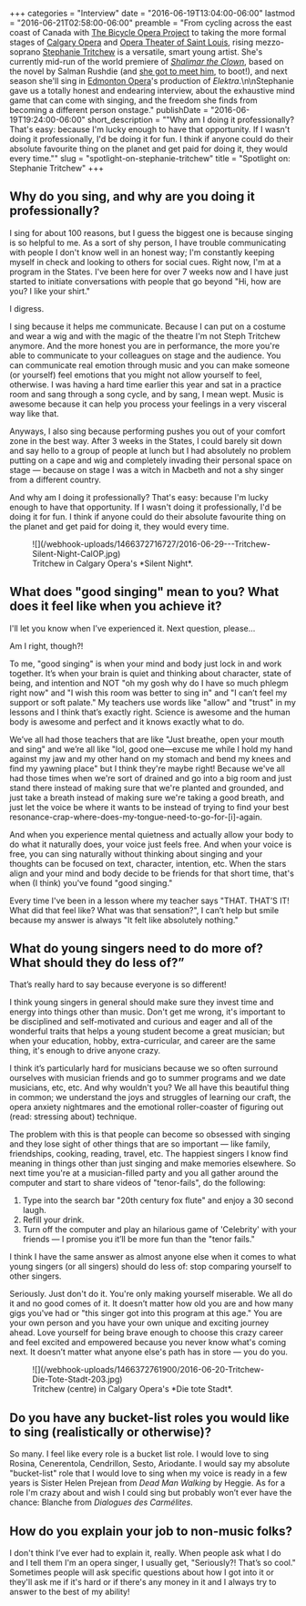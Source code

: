 +++
categories = "Interview"
date = "2016-06-19T13:04:00-06:00"
lastmod = "2016-06-21T02:58:00-06:00"
preamble = "From cycling across the east coast of Canada with [The Bicycle Opera Project](/scene/companies/the-bicycle-opera-project/) to taking the more formal stages of [Calgary Opera](/scene/companies/calgary-opera/) and [Opera Theater of Saint Louis](/scene/companies/opera-theatre-of-st-louis/), rising mezzo-soprano [Stephanie Tritchew](/scene/people/stephanie-tritchew/) is a versatile, smart young artist. She's currently mid-run of the world premiere of [*Shalimar the Clown*](https://www.opera-stl.org/season-and-events/productions/shalimar-the-clown), based on the novel by Salman Rushdie (and [she got to meet him](https://twitter.com/StephT_mezzo/status/743310437064728576), to boot!), and next season she'll sing in [Edmonton Opera](/scene/companies/edmonton-opera/)'s production of *Elektra*.\n\nStephanie gave us a totally honest and endearing interview, about the exhaustive mind game that can come with singing, and the freedom she finds from becoming a different person onstage."
publishDate = "2016-06-19T19:24:00-06:00"
short_description = "\"Why am I doing it professionally? That's easy: because I'm lucky enough to have that opportunity. If I wasn't doing it professionally, I'd be doing it for fun. I think if anyone could do their absolute favourite thing on the planet and get paid for doing it, they would every time.\""
slug = "spotlight-on-stephanie-tritchew"
title = "Spotlight on: Stephanie Tritchew"
+++

## Why do you sing, and why are you doing it professionally?

I sing for about 100 reasons, but I guess the biggest one is because singing is so helpful to me. As a sort of shy person, I have trouble communicating with people I don't know well in an honest way; I'm constantly keeping myself in check and looking to others for social cues. Right now, I'm at a program in the States. I've been here for over 7 weeks now and I have just started to initiate conversations with people that go beyond "Hi, how are you? I like your shirt."

I digress.

I sing because it helps me communicate. Because I can put on a costume and wear a wig and with the magic of the theatre I'm not Steph Tritchew anymore. And the more honest you are in performance, the more you're able to communicate to your colleagues on stage and the audience. You can communicate real emotion through music and you can make someone (or yourself) feel emotions that you might not allow yourself to feel, otherwise. I was having a hard time earlier this year and sat in a practice room and sang through a song cycle, and by sang, I mean wept. Music is awesome because it can help you process your feelings in a very visceral way like that.

Anyways, I also sing because performing pushes you out of your comfort zone in the best way. After 3 weeks in the States, I could barely sit down and say hello to a group of people at lunch but I had absolutely no problem putting on a cape and wig and completely invading their personal space on stage — because on stage I was a witch in Macbeth and not a shy singer from a different country.

And why am I doing it professionally? That's easy: because I'm lucky enough to have that opportunity. If I wasn't doing it professionally, I'd be doing it for fun. I think if anyone could do their absolute favourite thing on the planet and get paid for doing it, they would every time.

<figure data-type="image">
![](/webhook-uploads/1466372716727/2016-06-29---Tritchew-Silent-Night-CalOP.jpg)
<figcaption>Tritchew in Calgary Opera's *Silent Night*.</figcaption>
</figure>

## What does "good singing" mean to you? What does it feel like when you achieve it?

I'll let you know when I’ve experienced it. Next question, please…

Am I right, though?!

To me, "good singing" is when your mind and body just lock in and work together. It’s when your brain is quiet and thinking about character, state of being, and intention and NOT "oh my gosh why do I have so much phlegm right now" and "I wish this room was better to sing in" and "I can’t feel my support or soft palate." My teachers use words like "allow" and "trust" in my lessons and I think that’s exactly right. Science is awesome and the human body is awesome and perfect and it knows exactly what to do. 

We’ve all had those teachers that are like "Just breathe, open your mouth and sing" and we’re all like "lol, good one—excuse me while I hold my hand against my jaw and my other hand on my stomach and bend my knees and find my yawning place" but I think they're maybe right! Because we've all had those times when we're sort of drained and go into a big room and just stand there instead of making sure that we're planted and grounded, and just take a breath instead of making sure we're taking a good breath, and just let the voice be where it wants to be instead of trying to find your best resonance-crap-where-does-my-tongue-need-to-go-for-[i]-again. 

And when you experience mental quietness and actually allow your body to do what it naturally does, your voice just feels free. And when your voice is free, you can sing naturally without thinking about singing and your thoughts can be focused on text, character, intention, etc. When the stars align and your mind and body decide to be friends for that short time, that's when (I think) you've found "good singing."

Every time I've been in a lesson where my teacher says "THAT. THAT’S IT! What did that feel like? What was that sensation?", I can’t help but smile because my answer is always "It felt like absolutely nothing."

## What do young singers need to do more of? What should they do less of?”

That’s really hard to say because everyone is so different!

I think young singers in general should make sure they invest time and energy into things other than music. Don't get me wrong, it's important to be disciplined and self-motivated and curious and eager and all of the wonderful traits that helps a young student become a great musician; but when your education, hobby, extra-curricular, and career are the same thing, it's enough to drive anyone crazy. 

I think it’s particularly hard for musicians because we so often surround ourselves with musician friends and go to summer programs and we date musicians, etc, etc. And why wouldn't you? We all have this beautiful thing in common; we understand the joys and struggles of learning our craft, the opera anxiety nightmares and the emotional roller-coaster of figuring out (read: stressing about) technique. 

The problem with this is that people can become so obsessed with singing and they lose sight of other things that are so important — like family, friendships, cooking, reading, travel, etc. The happiest singers I know find meaning in things other than just singing and make memories elsewhere. So next time you're at a musician-filled party and you all gather around the computer and start to share videos of "tenor-fails", do the following:

1. Type into the search bar "20th century fox flute" and enjoy a 30 second laugh.
2. Refill your drink.
3. Turn off the computer and play an hilarious game of 'Celebrity' with your friends — I promise you it’ll be more fun than the "tenor fails." 

I think I have the same answer as almost anyone else when it comes to what young singers (or all singers) should do less of: stop comparing yourself to other singers.

Seriously. Just don't do it. You're only making yourself miserable. We all do it and no good comes of it. It doesn’t matter how old you are and how many gigs you've had or "this singer got into this program at this age." You are your own person and you have your own unique and exciting journey ahead. Love yourself for being brave enough to choose this crazy career and feel excited and empowered because you never know what's coming next. It doesn’t matter what anyone else's path has in store — you do you.

<figure data-type="image">
![](/webhook-uploads/1466372761900/2016-06-20-Tritchew-Die-Tote-Stadt-203.jpg)
<figcaption>Tritchew (centre) in Calgary Opera's *Die tote Stadt*.</figcaption>
</figure>

## Do you have any bucket-list roles you would like to sing (realistically or otherwise)?

So many. I feel like every role is a bucket list role. I would love to sing Rosina, Cenerentola, Cendrillon, Sesto, Ariodante. I would say my absolute "bucket-list" role that I would love to sing when my voice is ready in a few years is Sister Helen Prejean from *Dead Man Walking* by Heggie. As for a role I'm crazy about and wish I could sing but probably won’t ever have the chance: Blanche from *Dialogues des Carmélites*.

## How do you explain your job to non-music folks?

I don't think I’ve ever had to explain it, really. When people ask what I do and I tell them I'm an opera singer, I usually get, "Seriously?! That’s so cool." Sometimes people will ask specific questions about how I got into it or they'll ask me if it's hard or if there's any money in it and I always try to answer to the best of my ability!
